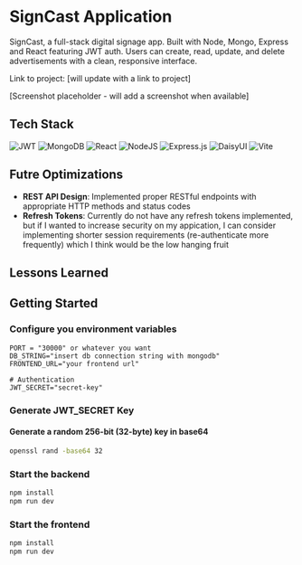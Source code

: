 # SignCast Application

SignCast, a full-stack digital signage app. Built with Node, Mongo, Express and React featuring JWT auth. Users can create, read, update, and delete advertisements with a clean, responsive interface.

Link to project: [will update with a link to project]

[Screenshot placeholder - will add a screenshot when available]

## Tech Stack

![JWT](https://img.shields.io/badge/JWT-black?style=for-the-badge&logo=JSON%20web%20tokens)
![MongoDB](https://img.shields.io/badge/MongoDB-%234ea94b.svg?style=for-the-badge&logo=mongodb&logoColor=white)
![React](https://img.shields.io/badge/react-%2320232a.svg?style=for-the-badge&logo=react&logoColor=%2361DAFB)
![NodeJS](https://img.shields.io/badge/node.js-6DA55F?style=for-the-badge&logo=node.js&logoColor=white)
![Express.js](https://img.shields.io/badge/express.js-%23404d59.svg?style=for-the-badge&logo=express&logoColor=%2361DAFB)
![DaisyUI](https://img.shields.io/badge/daisyui-5A0EF8?style=for-the-badge&logo=daisyui&logoColor=white)
![Vite](https://img.shields.io/badge/vite-%23646CFF.svg?style=for-the-badge&logo=vite&logoColor=white)



## Futre Optimizations

- **REST API Design**: Implemented proper RESTful endpoints with appropriate HTTP methods and status codes
- **Refresh Tokens**: Currently do not have any refresh tokens implemented, but if I wanted to increase security on my appication, I can consider implementing shorter session requirements (re-authenticate more frequently) which I think would be the low hanging fruit



## Lessons Learned


## Getting Started

### Configure you environment variables
```
PORT = "30000" or whatever you want
DB_STRING="insert db connection string with mongodb"
FRONTEND_URL="your frontend url"

# Authentication
JWT_SECRET="secret-key"
```

### Generate JWT_SECRET Key
#### Generate a random 256-bit (32-byte) key in base64
```bash
openssl rand -base64 32
```

### Start the backend
```bash
npm install
npm run dev
```

### Start the frontend
```bash
npm install
npm run dev
```

